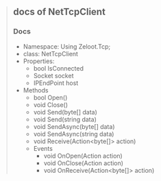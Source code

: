 > ## docs of NetTcpClient
> ### Docs
>   - Namespace: Using Zeloot.Tcp;
>   - class: NetTcpClient
>   - Properties:
>       - bool IsConnected
>       - Socket socket
>       - IPEndPoint host
>   - Methods
>       - bool Open()
>       - void Close()
>       - void Send(byte[] data)
>       - void Send(string data)
>       - void SendAsync(byte[] data)
>       - void SendAsync(string data)
>       - void Receive(Action<byte[]> action)
>       - Events
>           - void OnOpen(Action action)
>           - void OnClose(Action action)
>           - void OnReceive(Action<byte[]> action)